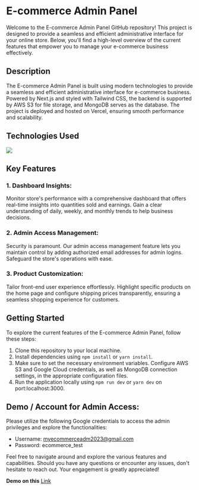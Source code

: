 # E-commerce Admin Panel

Welcome to the E-commerce Admin Panel GitHub repository! This project is designed to provide a seamless and efficient administrative interface for your online store. Below, you'll find a high-level overview of the current features that empower you to manage your e-commerce business effectively.

## Description

The E-commerce Admin Panel is built using modern technologies to provide a seamless and efficient administrative interface for e-commerce business. Powered by Next.js and styled with Tailwind CSS, the backend is supported by AWS S3 for file storage, and MongoDB serves as the database. The project is deployed and hosted on Vercel, ensuring smooth performance and scalability.

## Technologies Used

<p align="start">
  <a href="https://skillicons.dev">
    <img src="https://skillicons.dev/icons?i=react,nextjs,tailwind,aws,mongodb,vercel,github" />
  </a>
</p>

## Key Features

### 1. Dashboard Insights:
Monitor store's performance with a comprehensive dashboard that offers real-time insights into quantities sold and earnings. Gain a clear understanding of daily, weekly, and monthly trends to help  business decisions.

### 2. Admin Access Management:
Security is paramount. Our admin access management feature lets you maintain control by adding authorized email addresses for admin logins. Safeguard the store's operations with ease.

### 3. Product Customization:
Tailor front-end user experience effortlessly. Highlight specific products on the home page and configure shipping prices transparently, ensuring a seamless shopping experience for customers.

## Getting Started

To explore the current features of the E-commerce Admin Panel, follow these steps:

1. Clone this repository to your local machine.
2. Install dependencies using `npm install` or `yarn install`.
3. Make sure to set the necessary environment variables. Configure AWS S3 and Google Cloud credentials, as well as MongoDB connection settings, in the appropriate configuration files. 
4. Run the application locally using `npm run dev` or `yarn dev` on port:localhost:3000.

## Demo /  Account for Admin Access:
Please utilize the following Google credentials to access the admin privileges and explore the functionalities:

- Username: myecommerceadm2023@gmail.com
- Password: ecommerce_test
  
Feel free to navigate around and explore the various features and capabilities. Should you have any questions or encounter any issues, don't hesitate to reach out. Your engagement is greatly appreciated!

**Demo on this**
  [Link](https://my-ecommerce-adm-2023.vercel.app/)



